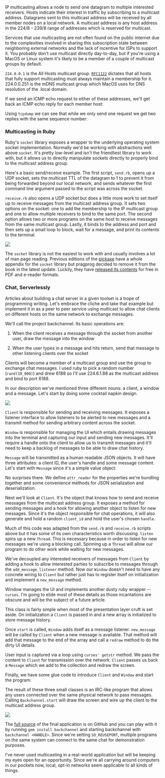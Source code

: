 IP multicasting allows a node to send one datagram to multiple interested
receivers. Hosts indicate their interest in traffic by subscribing to a
multicast address. Datagrams sent to this multicast address will be received
by all member nodes on a local network. A multicast address is any host
address in the 224/8 - 239/8 range of addresses which is reserved for
multicast.

Services that use multicasting are not often found on the public internet due
to the complexities involved in sharing this subscription state between
neighboring external networks and the lack of incentive for ISPs to support
it. You probably don't use multicast directly day-to-day, but if you're using
a MacOS or Linux system it's likely to be a member of a couple of multicast
groups by default.

<script src="https://gist.github.com/3990906.js?file=netstat-g.txt"></script>

`224.0.0.1` is the All Hosts multicast group.
[`RFC1122`](http://www.ietf.org/rfc/rfc1112.txt) dictates that all hosts that
fully support multicasting must always maintain a membership for it.
224.0.0.251 is the mDNS multicast group which MacOS uses for DNS resolution of
the .local domain.

If we send an ICMP echo request to either of these addresses, we'll get back an
ICMP echo reply for each member host:

<script src="https://gist.github.com/3990906.js?file=ping.txt"></script>

Using `tcpdump` we can see that while we only send one request we get two replies
with the same sequence number:

<script src="https://gist.github.com/3990906.js?file=tcpdump.txt"></script>

### Multicasting in Ruby

Ruby's `socket` library exposes a wrapper to the underlying operating system
socket implementation. Normally we'd be working with abstractions well above
`socket`. It's pretty low-level and isn't the friendliest library to work
with, but it allows us to directly manipulate sockets directly to properly
bind to the multicast address group.

Here's a basic send/receive example. The first script, `send.rb`, opens up a
UDP socket, sets the multicast TTL of the datagram to 1 to prevent it from
being forwarded beyond our local network, and sends whatever the first
command line argument passed to the script was across the socket.

<script src="https://gist.github.com/3990906.js?file=send.rb"></script>

`receive.rb` also opens a UDP socket but does a little more work to set itself
up to receive messages from the multicast address group. It sets two options
on the socket: one to add the membership to the IP multicast group and one to
allow multiple receivers to bind to the same port. The second option allows
two or more programs on the same host to receive messages from the same
multicast group. Lastly, it binds to the address and port and then sets up a
small loop to block, wait for a message, and print its contents to the
terminal.

<script src="https://gist.github.com/3990906.js?file=receive.rb"></script>

![](/images/multicast-in-ruby/demo.gif)

The `socket` library is not the easiest to work with and usually involves a
lot of man page reading. Previous editions of the
[pickaxe](http://pragprog.com/book/ruby3/programming-ruby-1-9) have a whole
appendix for the `socket` library but pragprog decided to remove it from the
book in the latest update. Luckily, they have [released its
contents](http://pragprog.com/book/ruby3/programming-ruby-1-9) for free in PDF
and e-reader formats.

### Chat, Serverlessly

Articles about building a chat server in a given toolset is a trope of
programming writing. Let's embrace the cliche and take that example but
implement it in as a peer to peer service using multicast to allow chat
clients on different hosts on the same network to exchange messages.

We'll call the project backchannel. Its basic operations are:

1. When the client receives a message through the socket from another user,
draw the message into the window

2. When the user types in a message and hits return, send that message to
other listening clients over the socket

Clients will become a member of a multicast group and use the group to
exchange chat messages. I used ruby to pick a random number (`rand(10_000)`)
and drew 6188 so I'll use 224.6.1.88 as the multicast address and bind to port
6188.

In our description we've mentioned three different nouns: a client, a window
and a message. Let's start by doing some cocktail napkin design.

![](/images/multicast-in-ruby/design.png)

`Client` is responsible for sending and receiving messages. It exposes a
listener interface to allow listeners to be alerted to new messages and a
transmit method for sending arbitrary content across the socket.

`Window` is responsible for managing the UI which entails drawing messages into
the terminal and capturing our input and sending new messages. It'll require a
handle onto the client to allow us to transmit messages and it'll need to keep
a backlog of messages to be able to draw chat history.

`Message` will be transmitted as a human readable JSON objects. It will have
three attributes: a client ID, the user's handle and some message content.
Let's start with `Message` since it's a simple value object:

<script src="https://gist.github.com/3990906.js?file=message.rb"></script>

No surprises there. We define `attr_reader` for the properties we're bundling
together and some convenience methods for JSON serialization and deserialization.

Next we'll look at `Client`. It's the object that knows how to send and
receive messages from the multicast address group. It exposes a method for
sending messages and a hook for allowing another object to listen for new
messages. Since it's the object responsible for chat operations, it will also
generate and hold a random `client_id` and hold the user's chosen `handle`.

<script src="https://gist.github.com/3990906.js?file=client.rb"></script>

Much of this code was adapted from the `send.rb` and `receive.rb` scripts above
but it has some of its own characteristics worth discussing. `listen` spins up
a new `Thread`. This is necessary because in order to listen for new messages
we're using a blocking call. Spinning up a `Thread` will allow our program to do
other work while waiting for new messages.

We've decoupled any interested receivers of messages from `Client` by
adding a hook to allow interested parties to subscribe to messages through the
`add_message_listener` method. Now our `Window` doesn't need to have any
concrete wiring to `Client` but rather just has to register itself on
initialization and implement a `new_message` method.

Window manages the UI and implements another dusty ruby wrapper -- `curses`.
I'm going to elide most of these details as those incantations are obscure and
will be the subject of a future article.

<script src="https://gist.github.com/3990906.js?file=window.rb"></script>

This class is fairly simple when most of the presentation layer cruft is
set aside. On initialization a `Client` is passed in and a new array is
initialized to store message history.

Once `start` is called, `Window` adds itself as a message listener.
`new_message` will be called by `Client` when a new message is available. That
method will add that message to the end of the array and call a `redraw`
method to do the dirty UI details.

User input is captured via a loop using `curses' getstr` method. We pass the
content to `Client` for transmission over the network. `Client` passes us back a
`Message` which we add to the collection and redraw the screen.

Finally, we have some glue code to introduce `Client` and `Window` and start
the program:

<script src="https://gist.github.com/3990906.js?file=backchannel.rb"></script>

The result of these three small classes is an IRC-like program that allows any
users connected over the same physical network to pass messages. Calling
`Backchannel.start` will draw the screen and wire up the client to the
multicast address group.

![](/images/multicast-in-ruby/pulp-fiction.png)

The [full source](http://github.com/jpignata/backchannel) of the final
application is on GitHub and you can play with it by running `gem install
backchannel` and starting backchannel with `backchannel <HANDLE>`. Since we're
setting `SO_REUSEPORT`, multiple programs on the same system can connect to
the same chat for demonstration purposes.

I've never used multicasting in a real-world application but will be keeping
my eyes open for an opportunity. Since we're all carrying around computers in
our pockets now, local, opt-in networks seem applicable to all kinds of things.
